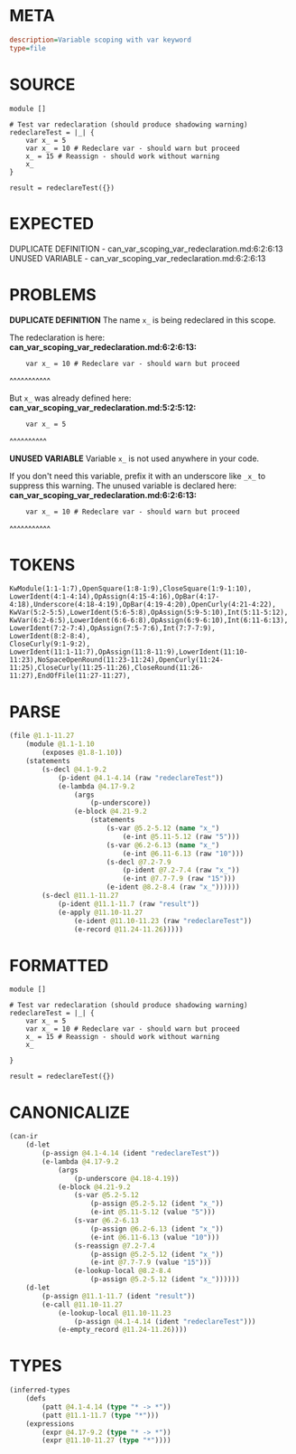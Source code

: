 # META
~~~ini
description=Variable scoping with var keyword
type=file
~~~
# SOURCE
~~~roc
module []

# Test var redeclaration (should produce shadowing warning)
redeclareTest = |_| {
	var x_ = 5
	var x_ = 10 # Redeclare var - should warn but proceed
	x_ = 15 # Reassign - should work without warning
	x_
}

result = redeclareTest({})
~~~
# EXPECTED
DUPLICATE DEFINITION - can_var_scoping_var_redeclaration.md:6:2:6:13
UNUSED VARIABLE - can_var_scoping_var_redeclaration.md:6:2:6:13
# PROBLEMS
**DUPLICATE DEFINITION**
The name `x_` is being redeclared in this scope.

The redeclaration is here:
**can_var_scoping_var_redeclaration.md:6:2:6:13:**
```roc
	var x_ = 10 # Redeclare var - should warn but proceed
```
 ^^^^^^^^^^^

But `x_` was already defined here:
**can_var_scoping_var_redeclaration.md:5:2:5:12:**
```roc
	var x_ = 5
```
 ^^^^^^^^^^


**UNUSED VARIABLE**
Variable ``x_`` is not used anywhere in your code.

If you don't need this variable, prefix it with an underscore like `_x_` to suppress this warning.
The unused variable is declared here:
**can_var_scoping_var_redeclaration.md:6:2:6:13:**
```roc
	var x_ = 10 # Redeclare var - should warn but proceed
```
 ^^^^^^^^^^^


# TOKENS
~~~zig
KwModule(1:1-1:7),OpenSquare(1:8-1:9),CloseSquare(1:9-1:10),
LowerIdent(4:1-4:14),OpAssign(4:15-4:16),OpBar(4:17-4:18),Underscore(4:18-4:19),OpBar(4:19-4:20),OpenCurly(4:21-4:22),
KwVar(5:2-5:5),LowerIdent(5:6-5:8),OpAssign(5:9-5:10),Int(5:11-5:12),
KwVar(6:2-6:5),LowerIdent(6:6-6:8),OpAssign(6:9-6:10),Int(6:11-6:13),
LowerIdent(7:2-7:4),OpAssign(7:5-7:6),Int(7:7-7:9),
LowerIdent(8:2-8:4),
CloseCurly(9:1-9:2),
LowerIdent(11:1-11:7),OpAssign(11:8-11:9),LowerIdent(11:10-11:23),NoSpaceOpenRound(11:23-11:24),OpenCurly(11:24-11:25),CloseCurly(11:25-11:26),CloseRound(11:26-11:27),EndOfFile(11:27-11:27),
~~~
# PARSE
~~~clojure
(file @1.1-11.27
	(module @1.1-1.10
		(exposes @1.8-1.10))
	(statements
		(s-decl @4.1-9.2
			(p-ident @4.1-4.14 (raw "redeclareTest"))
			(e-lambda @4.17-9.2
				(args
					(p-underscore))
				(e-block @4.21-9.2
					(statements
						(s-var @5.2-5.12 (name "x_")
							(e-int @5.11-5.12 (raw "5")))
						(s-var @6.2-6.13 (name "x_")
							(e-int @6.11-6.13 (raw "10")))
						(s-decl @7.2-7.9
							(p-ident @7.2-7.4 (raw "x_"))
							(e-int @7.7-7.9 (raw "15")))
						(e-ident @8.2-8.4 (raw "x_"))))))
		(s-decl @11.1-11.27
			(p-ident @11.1-11.7 (raw "result"))
			(e-apply @11.10-11.27
				(e-ident @11.10-11.23 (raw "redeclareTest"))
				(e-record @11.24-11.26)))))
~~~
# FORMATTED
~~~roc
module []

# Test var redeclaration (should produce shadowing warning)
redeclareTest = |_| {
	var x_ = 5
	var x_ = 10 # Redeclare var - should warn but proceed
	x_ = 15 # Reassign - should work without warning
	x_

}

result = redeclareTest({})
~~~
# CANONICALIZE
~~~clojure
(can-ir
	(d-let
		(p-assign @4.1-4.14 (ident "redeclareTest"))
		(e-lambda @4.17-9.2
			(args
				(p-underscore @4.18-4.19))
			(e-block @4.21-9.2
				(s-var @5.2-5.12
					(p-assign @5.2-5.12 (ident "x_"))
					(e-int @5.11-5.12 (value "5")))
				(s-var @6.2-6.13
					(p-assign @6.2-6.13 (ident "x_"))
					(e-int @6.11-6.13 (value "10")))
				(s-reassign @7.2-7.4
					(p-assign @5.2-5.12 (ident "x_"))
					(e-int @7.7-7.9 (value "15")))
				(e-lookup-local @8.2-8.4
					(p-assign @5.2-5.12 (ident "x_"))))))
	(d-let
		(p-assign @11.1-11.7 (ident "result"))
		(e-call @11.10-11.27
			(e-lookup-local @11.10-11.23
				(p-assign @4.1-4.14 (ident "redeclareTest")))
			(e-empty_record @11.24-11.26))))
~~~
# TYPES
~~~clojure
(inferred-types
	(defs
		(patt @4.1-4.14 (type "* -> *"))
		(patt @11.1-11.7 (type "*")))
	(expressions
		(expr @4.17-9.2 (type "* -> *"))
		(expr @11.10-11.27 (type "*"))))
~~~
